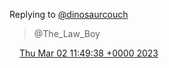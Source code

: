 Replying to [@dinosaurcouch](https://twitter.com/dinosaurcouch/status/1630222490428473344)

> @The\_Law\_Boy

<img src="../../media/tweet.ico" width="12" /> [Thu Mar 02 11:49:38 +0000 2023](https://twitter.com/DromerDenker/status/1631260473684291588)